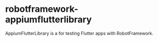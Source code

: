 # robotframework-appiumflutterlibrary
AppiumFlutterLibrary is a for testing Flutter apps with RobotFramework.
